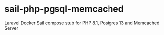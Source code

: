 # sail-php-pgsql-memcached
Laravel Docker Sail compose stub for PHP 8.1, Postgres 13 and Memcached Server
